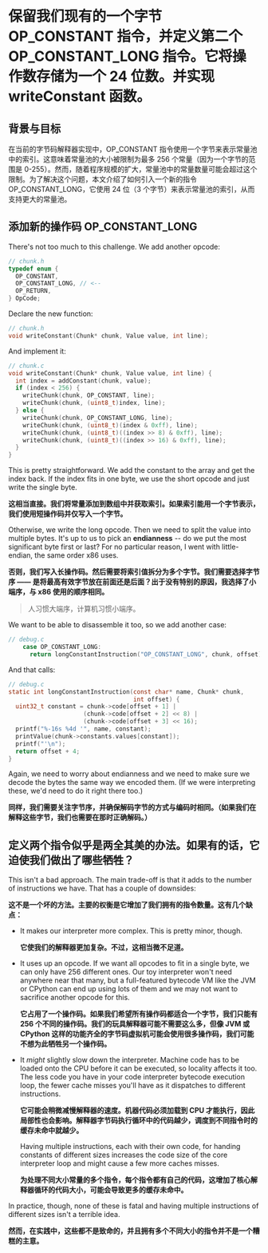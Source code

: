 # 保留我们现有的一个字节 OP_CONSTANT 指令，并定义第二个 OP_CONSTANT_LONG 指令。它将操作数存储为一个 24 位数。并实现 writeConstant 函数。

## 背景与目标

在当前的字节码解释器实现中，OP_CONSTANT 指令使用一个字节来表示常量池中的索引。这意味着常量池的大小被限制为最多 256 个常量（因为一个字节的范围是 0-255）。然而，随着程序规模的扩大，常量池中的常量数量可能会超过这个限制。为了解决这个问题，本文介绍了如何引入一个新的指令 OP_CONSTANT_LONG，它使用 24 位（3 个字节）来表示常量池的索引，从而支持更大的常量池。

## 添加新的操作码 OP_CONSTANT_LONG

There's not too much to this challenge. We add another opcode:

```c
// chunk.h
typedef enum {
  OP_CONSTANT,
  OP_CONSTANT_LONG, // <--
  OP_RETURN,
} OpCode;
```

Declare the new function:

```c
// chunk.h
void writeConstant(Chunk* chunk, Value value, int line);
```

And implement it:

```c
// chunk.c
void writeConstant(Chunk* chunk, Value value, int line) {
  int index = addConstant(chunk, value);
  if (index < 256) {
    writeChunk(chunk, OP_CONSTANT, line);
    writeChunk(chunk, (uint8_t)index, line);
  } else {
    writeChunk(chunk, OP_CONSTANT_LONG, line);
    writeChunk(chunk, (uint8_t)(index & 0xff), line);
    writeChunk(chunk, (uint8_t)((index >> 8) & 0xff), line);
    writeChunk(chunk, (uint8_t)((index >> 16) & 0xff), line);
  }
}
```

This is pretty straightforward. We add the constant to the array and get the index back. If the index fits in one byte, we use the short opcode and just write the single byte.

**这相当直接。我们将常量添加到数组中并获取索引。如果索引能用一个字节表示，我们使用短操作码并仅写入一个字节。**

Otherwise, we write the long opcode. Then we need to split the value into multiple bytes. It's up to us to pick an **endianness** -- do we put the most significant byte first or last? For no particular reason, I went with little-endian, the same order x86 uses.

**否则，我们写入长操作码。然后需要将索引值拆分为多个字节。我们需要选择字节序 —— 是将最高有效字节放在前面还是后面？出于没有特别的原因，我选择了小端序，与 x86 使用的顺序相同。**

> 人习惯大端序，计算机习惯小端序。

We want to be able to disassemble it too, so we add another case:

```c
// debug.c
    case OP_CONSTANT_LONG:
      return longConstantInstruction("OP_CONSTANT_LONG", chunk, offset);
```

And that calls:

```c
// debug.c
static int longConstantInstruction(const char* name, Chunk* chunk,
                                   int offset) {
  uint32_t constant = chunk->code[offset + 1] |
                     (chunk->code[offset + 2] << 8) |
                     (chunk->code[offset + 3] << 16);
  printf("%-16s %4d '", name, constant);
  printValue(chunk->constants.values[constant]);
  printf("'\n");
  return offset + 4;
}
```

Again, we need to worry about endianness and we need to make sure we decode the bytes the same way we encoded them. (If we were interpreting these, we'd need to do it right there too.)

**同样，我们需要关注字节序，并确保解码字节的方式与编码时相同。（如果我们在解释这些字节，我们也需要在那时正确解码。）**

## 定义两个指令似乎是两全其美的办法。如果有的话，它迫使我们做出了哪些牺牲？

This isn't a bad approach. The main trade-off is that it adds to the number of instructions we have. That has a couple of downsides:

**这不是一个坏的方法。主要的权衡是它增加了我们拥有的指令数量。这有几个缺点：**

- It makes our interpreter more complex. This is pretty minor, though.

  **它使我们的解释器更加复杂。不过，这相当微不足道。**

- It uses up an opcode. If we want all opcodes to fit in a single byte, we can only have 256 different ones. Our toy interpreter won't need anywhere near that many, but a full-featured bytecode VM like the JVM or CPython can end up using lots of them and we may not want to sacrifice another opcode for this.

  **它占用了一个操作码。如果我们希望所有操作码都适合一个字节，我们只能有 256 个不同的操作码。我们的玩具解释器可能不需要这么多，但像 JVM 或 CPython 这样的功能齐全的字节码虚拟机可能会使用很多操作码，我们可能不想为此牺牲另一个操作码。**

- It _might_ slightly slow down the interpreter. Machine code has to be loaded onto the CPU before it can be executed, so locality affects it too. The less code you have in your code interpreter bytecode execution loop, the fewer cache misses you'll have as it dispatches to different instructions.

  **它可能会稍微减慢解释器的速度。机器代码必须加载到 CPU 才能执行，因此局部性也会影响。解释器字节码执行循环中的代码越少，调度到不同指令时的缓存未命中就越少。**

  Having multiple instructions, each with their own code, for handing constants of different sizes increases the code size of the core interpreter loop and might cause a few more caches misses.

  **为处理不同大小常量的多个指令，每个指令都有自己的代码，这增加了核心解释器循环的代码大小，可能会导致更多的缓存未命中。**

In practice, though, none of these is fatal and having multiple instructions of different sizes isn't a terrible idea.

**然而，在实践中，这些都不是致命的，并且拥有多个不同大小的指令并不是一个糟糕的主意。**
